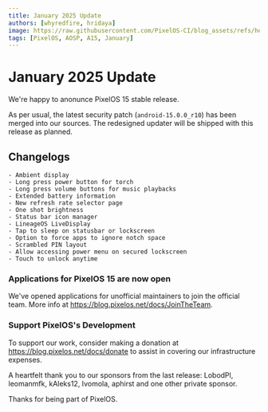 ```yaml
---
title: January 2025 Update
authors: [whyredfire, hridaya]
image: https://raw.githubusercontent.com/PixelOS-CI/blog_assets/refs/heads/main/2025-01-15/banner.png
tags: [PixelOS, AOSP, A15, January]
---
```


# January 2025 Update

We're happy to anonunce PixelOS 15 stable release.

As per usual, the latest security patch (`android-15.0.0_r10`) has been merged into our sources. The redesigned updater will be shipped with this release as planned.

<Banner src="https://raw.githubusercontent.com/PixelOS-CI/blog_assets/refs/heads/main/2025-01-15/banner.png" />

## Changelogs

    - Ambient display
    - Long press power button for torch
    - Long press volume buttons for music playbacks
    - Extended battery information
    - New refresh rate selector page
    - One shot brightness
    - Status bar icon manager
    - LineageOS LiveDisplay
    - Tap to sleep on statusbar or lockscreen
    - Option to force apps to ignore notch space
    - Scrambled PIN layout
    - Allow accessing power menu on secured lockscreen
    - Touch to unlock anytime

### Applications for PixelOS 15 are now open

We've opened applications for unofficial maintainers to join the official team. More info at <https://blog.pixelos.net/docs/JoinTheTeam>.

### Support PixelOS's Development

To support our work, consider making a donation at <https://blog.pixelos.net/docs/donate> to assist in covering our infrastructure expenses.

A heartfelt thank you to our sponsors from the last release: LobodPl, leomanmfk, kAleks12, Ivomola, aphirst and one other private sponsor.

Thanks for being part of PixelOS.
